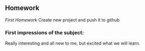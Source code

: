 ## Homework
*First Homework*
Create new project and push it to github

### First impressions of the subject:
Really interesting and all new to me, but excited what we will learn.
